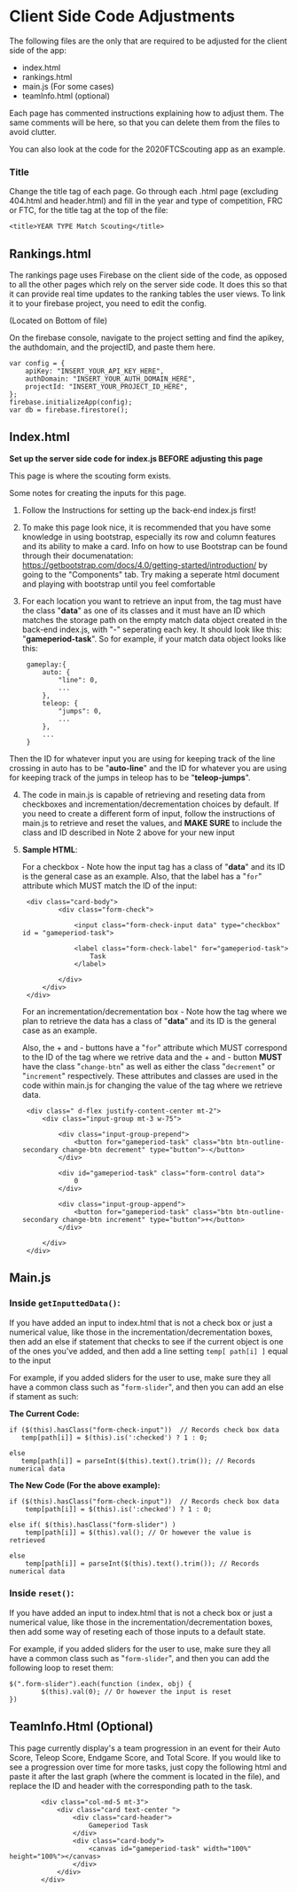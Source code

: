 # Client Side Code Adjustments

The following files are the only that are required to be adjusted for the client side of the app:

* index.html
* rankings.html
* main.js (For some cases)
* teamInfo.html (optional)

Each page has commented instructions explaining how to adjust them. The same comments will be here, so that you can delete them from the files to avoid clutter.

You can also look at the code for the 2020FTCScouting app as an example. 

### Title 

Change the title tag of each page. Go through each .html page (excluding 404.html and header.html) and fill in the year and type of competition, FRC or FTC, for the title tag at the top of the file:

	<title>YEAR TYPE Match Scouting</title>


## Rankings.html

The rankings page uses Firebase on the client side of the code, as opposed to all the other pages which rely on the server side code. It does this so that it can provide real time updates to the ranking tables the user views. To link it to your firebase project, you need to edit the config.

(Located on Bottom of file)

On the firebase console, navigate to the project setting and find the apikey, the authdomain, and the projectID, and paste them here. 
	        
	var config = {
	    apiKey: "INSERT_YOUR_API_KEY_HERE",
	    authDomain: "INSERT_YOUR_AUTH_DOMAIN_HERE",
	    projectId: "INSERT_YOUR_PROJECT_ID_HERE",
	};
	firebase.initializeApp(config);
	var db = firebase.firestore();
	
## Index.html
**Set up the server side code for index.js BEFORE adjusting this page**

This page is where the scouting form exists. 

Some notes for creating the inputs for this page. 

 1. Follow the Instructions for setting up the back-end index.js first!

2. To make this page look nice, it is recommended that you have some knowledge in using bootstrap, especially its row and column features and its ability to make a card. Info on how to use Bootstrap can be found through their documenatation: https://getbootstrap.com/docs/4.0/getting-started/introduction/ by going to the "Components" tab. Try making a seperate html document and playing with bootstrap until you feel comfortable

3. For each location you want to retrieve an input from, the tag must have the class "**data**" as one of its classes and it must have an ID which matches the storage path on the empty match data  object created in the back-end index.js, with "-" seperating each key. It should look like this: "**gameperiod-task**". So for example, if your match data object looks like this:


		gameplay:{
		    auto: {
		        "line": 0,
		        ...
		    },
		    teleop: {
		        "jumps": 0,
		        ...
		    }, 
		    ...    
		}

 Then the ID for whatever input you are using for keeping track of the 
line crossing in auto has to be "**auto-line**" and the ID for whatever you are 
using for keeping track of the jumps in teleop has to be "**teleop-jumps**".

4. The code in main.js is capable of retrieving and reseting data from checkboxes and incrementation/decrementation choices by default. If you need to create a different form of input, follow the instructions of main.js to retrieve and reset the values, and **MAKE SURE** to include the class and ID described in Note 2 above for your new input

5. **Sample HTML**:

    For a checkbox - Note how the input tag has a class of "**data**" and its ID is the general case as an example. Also, that the label has a "`for`" attribute which MUST match the ID of the input:

        <div class="card-body">
                <div class="form-check">
                    
                    <input class="form-check-input data" type="checkbox" id = "gameperiod-task">

                    <label class="form-check-label" for="gameperiod-task">
                        Task 
                    </label>

                </div>
            </div>
        </div>
    
    For an incrementation/decrementation box - Note how the tag where we plan to retrieve the data has a class of "**data**" and its ID is the general case as an example.

    Also, the + and - buttons have a "`for`" attribute which MUST correspond to the ID of the tag where we retrive data and the + and - button **MUST** have the class "`change-btn`" as well as either the class "`decrement`" or "`increment`" respectively. These attributes and classes are used in the code within main.js for changing the value of the tag where we retrieve data. 

        <div class=" d-flex justify-content-center mt-2">
            <div class="input-group mt-3 w-75">

                <div class="input-group-prepend">
                    <button for="gameperiod-task" class="btn btn-outline-secondary change-btn decrement" type="button">-</button>
                </div>

                <div id="gameperiod-task" class="form-control data">
                    0
                </div>

                <div class="input-group-append">
                    <button for="gameperiod-task" class="btn btn-outline-secondary change-btn increment" type="button">+</button>
                </div>

            </div>
        </div>
        
## Main.js

### Inside `getInputtedData()`:

If you have added an input to index.html that is not a check box or just a numerical value, like those in the incrementation/decrementation boxes, then add an else if statement that checks to see if the current object is one of the ones you've added, and then add a line setting `temp[ path[i] ]` equal to the input
                    
For example, if you added sliders for the user to use, make sure they all have a common class such as "`form-slider`", and then you can add an else if stament as such: 

**The Current Code:**

	if ($(this).hasClass("form-check-input"))  // Records check box data
       temp[path[i]] = $(this).is(':checked') ? 1 : 0;

	else
       temp[path[i]] = parseInt($(this).text().trim()); // Records numerical data
  
**The New Code (For the above example):**

	if ($(this).hasClass("form-check-input"))  // Records check box data
		temp[path[i]] = $(this).is(':checked') ? 1 : 0;

	else if( $(this).hasClass("form-slider") )
		temp[path[i]] = $(this).val(); // Or however the value is retrieved

	else
		temp[path[i]] = parseInt($(this).text().trim()); // Records numerical data

### Inside `reset()`:

If you have added an input to index.html that is not a check box or just a numerical value, like those in the incrementation/decrementation boxes, then add some way of reseting each of those inputs to a default state. 

For example, if you added sliders for the user to use, make sure they all have a common class such as "`form-slider`", and then you can add the following loop to reset them:
        
    $(".form-slider").each(function (index, obj) {
            $(this).val(0); // Or however the input is reset
    })

## TeamInfo.Html (Optional)

This page currently display's a team progression in an event for their Auto Score, Teleop Score, Endgame Score, and Total Score. If you would like to see a progression over time for more tasks, just copy the following html and paste it after the last graph (where the comment is located in the file), and replace the ID and header with the corresponding path to the task.

            <div class="col-md-5 mt-3">
                <div class="card text-center ">
                    <div class="card-header">
                        Gameperiod Task
                    </div>
                    <div class="card-body">
                        <canvas id="gameperiod-task" width="100%" height="100%"></canvas>
                    </div>
                </div>
            </div>
                